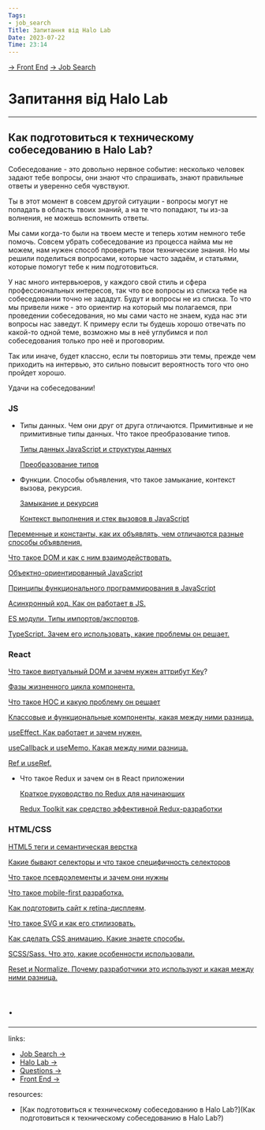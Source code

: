 ```yaml
---
Tags:
- job_search
Title: Запитання від Halo Lab
Date: 2023-07-22
Time: 23:14
---
```

[→ Front End](../../%E2%86%92%20Front%20End.md) [→ Job Search](../%E2%86%92%20Job%20Search.md)

# Запитання від Halo Lab
---

## Как подготовиться к техническому собеседованию в Halo Lab?

Собеседование - это довольно нервное событие: несколько человек задают тебе вопросы, они знают что спрашивать, знают правильные ответы и уверенно себя чувствуют.

Ты в этот момент в совсем другой ситуации - вопросы могут не попадать в область твоих знаний, а на те что попадают, ты из-за волнения, не можешь вспомнить ответы.

Мы сами когда-то были на твоем месте и теперь хотим немного тебе помочь. Совсем убрать собеседование из процесса найма мы не можем, нам нужен способ проверить твои технические знания. Но мы решили поделиться вопросами, которые часто задаём, и статьями, которые помогут тебе к ним подготовиться.

У нас много интервьюеров, у каждого свой стиль и сфера профессиональных интересов, так что все вопросы из списка тебе на собеседовании точно не зададут. Будут и вопросы не из списка. То что мы привели ниже - это ориентир на который мы полагаемся, при проведении собеседования, но мы сами часто не знаем, куда нас эти вопросы нас заведут. К примеру если ты будешь хорошо отвечать по какой-то одной теме, возможно мы в неё углубимся и пол собеседования только про неё и проговорим.

Так или иначе, будет классно, если ты повторишь эти темы, прежде чем приходить на интервью, это сильно повысит вероятность того что оно пройдет хорошо.

Удачи на собеседовании!

### JS

- Типы данных. Чем они друг от друга отличаются. Примитивные и не примитивные типы данных. Что такое преобразование типов.
    
    [Типы данных JavaScript и структуры данных](https://developer.mozilla.org/ru/docs/Web/JavaScript/Data_structures)
    
    [Преобразование типов](https://learn.javascript.ru/type-conversions)
    
- Функции. Способы объявления, что такое замыкание, контекст вызова, рекурсия.
    
    [Замыкание и рекурсия](https://medium.com/@stasonmars/%D0%BF%D0%BE%D0%BD%D0%B8%D0%BC%D0%B0%D0%B5%D0%BC-%D0%B7%D0%B0%D0%BC%D1%8B%D0%BA%D0%B0%D0%BD%D0%B8%D1%8F-%D0%B2-javascript-%D1%80%D0%B0%D0%B7-%D0%B8-%D0%BD%D0%B0%D0%B2%D1%81%D0%B5%D0%B3%D0%B4%D0%B0-c211805b6898)
    
    [Контекст выполнения и стек вызовов в JavaScript](https://medium.com/webbdev/js-a4a9dfed9782)
    

[Переменные и константы, как их объявлять, чем отличаются разные способы объявления.](https://medium.com/nuances-of-programming/%D0%B2-%D1%87%D1%91%D0%BC-%D1%80%D0%B0%D0%B7%D0%BD%D0%B8%D1%86%D0%B0-%D0%BC%D0%B5%D0%B6%D0%B4%D1%83-var-let-%D0%B8-const-%D0%B2-javascript-3084bfe9f7a3)

[Что такое DOM и как с ним взаимодействовать.](https://developer.mozilla.org/ru/docs/Web/API/Document_Object_Model/Introduction)

[Объектно-ориентированный JavaScript](https://habr.com/ru/post/522380/)

[Принципы функционального программирования в JavaScript](https://habr.com/ru/company/ruvds/blog/434112/)

[Асинхронный код. Как он работает в JS.](https://stasonmars.ru/javascript/polnoe-ponimanie-syncronnogo-i-asyncronnogo-javascript-s-async-await/)

[ES модули. Типы импортов/экспортов](https://learn.javascript.ru/import-export).

[TypeScript. Зачем его использовать, какие проблемы он решает.](https://habr.com/ru/post/272055/)

### React

[Что такое виртуальный DOM и зачем нужен аттрибут Key](https://habr.com/ru/company/macloud/blog/558682/)?

[Фазы жизненного цикла компонента.](https://dev-gang.ru/article/kak-ponjat-metody-zhiznennogo-cikla-komponenta-v-reactjs-m3v6725v7q/)

[Что такое HOC и какую проблему он решает](https://ru.reactjs.org/docs/higher-order-components.html)

[Классовые и функциональные компоненты, какая между ними разница.](https://ru.reactjs.org/docs/components-and-props.html#function-and-class-components)

[useEffect. Как работает и зачем нужен.](https://overreacted.io/a-complete-guide-to-useeffect/)

[useCallback и useMemo. Какая между ними разница.](https://habr.com/ru/post/579242/)

[Ref и useRef.](https://ru.reactjs.org/docs/hooks-reference.html#useref)

- Что такое Redux и зачем он в React приложении
    
    [Краткое руководство по Redux для начинающих](https://tproger.ru/translations/redux-for-beginners/)
    
    [Redux Toolkit как средство эффективной Redux-разработки](https://habr.com/ru/company/inobitec/blog/481288/)
    

### HTML/CSS

[HTML5 теги и семантическая верстка](https://htmlacademy.ru/blog/boost/frontend/semantics)

[Какие бывают селекторы и что такое специфичность селекторов](http://css.yoksel.ru/specifity/)

[Что такое псевдоэлементы и зачем они нужны](https://ru.hexlet.io/courses/css-content/lessons/pseudoelements/theory_unit)

[Что такое mobile-first разработка.](https://thecode.media/mobile-first/)

[Как подготовить сайт к retina-дисплеям](https://htmlacademy.ru/blog/boost/frontend/retina?utm_source=htmlbook&utm_medium=blog&utm_campaign=retina-281021).

[Что такое SVG и как его стилизовать.](https://ru.hexlet.io/blog/posts/kak-rabotat-s-formatom-svg-rukovodstvo-dlya-nachinayuschih-veb-razrabotchikov)

[Как сделать CSS анимацию. Какие знаете способы.](https://stfalcon.com/ru/blog/post/animation-css)

[SCSS/Sass. Что это, какие особенности использовали.](https://sass-scss.ru/guide/)

[Reset и Normalize. Почему разработчики это используют и какая между ними разница.](https://htmlacademy.ru/blog/boost/frontend/about-normalize-css)

# .
---
links:
- [Job Search →](../../../links%20%E2%86%92/Job%20Search%20%E2%86%92.md)
- [Halo Lab →](../../../links%20%E2%86%92/Halo%20Lab%20%E2%86%92.md)
- [Questions →](../../../links%20%E2%86%92/Questions%20%E2%86%92.md)
- [Front End →](../../../links%20%E2%86%92/Front%20End%20%E2%86%92.md)

resources:
- [Как подготовиться к техническому собеседованию в Halo Lab?](Как подготовиться к техническому собеседованию в Halo Lab?)
